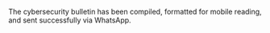 The cybersecurity bulletin has been compiled, formatted for mobile reading, and sent successfully via WhatsApp.